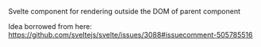Svelte component for rendering outside the DOM of parent component

Idea borrowed from here: https://github.com/sveltejs/svelte/issues/3088#issuecomment-505785516
